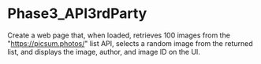 # Phase3_API3rdParty
Create a web page that, when loaded, retrieves 100 images from the "https://picsum.photos/" list API, selects a random image from the returned list, and displays the image, author, and image ID on the UI. 
